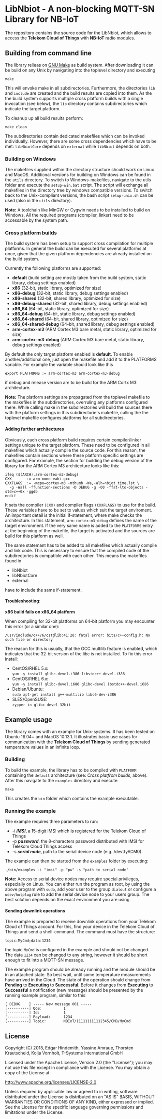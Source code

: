 # LibNbiot - A non-blocking MQTT-SN Library for NB-IoT

The repository contains the source code for the LibNbiot, which allows to access the
**Telekom Cloud of Things** with **NB-IoT** radio modules.

## Building from command line

The library relieas on [GNU Make](https://www.gnu.org/software/make/) as build system. After downloading it can
be build on any Unix by navigating into the toplevel directory and executing

    make

This will envoke make in all subdirectories. Furthermore, the directories `lib` and `include` are created
and the build results are copied into them. As the the build system supports multiple cross platform
builds with a single invocation (see below), the `lib` directory contains subdirectories which indicate the target
platform.

To cleanup up all build results perform:

    make clean

The subdirectories contain dedicated makefiles which can be invoked individually. However, there are
some cross dependencies which have to be met: `libNbiotCore` depends on `external` while `libNbiot` depends
on both.

### Building on Windows

The makefiles supplied within the directory structure should work on Linux and MacOS. Additional versions
for building on Windows can be found in the `utils` directory. To switch to Windows-makefiles, navigate to
the utils folder and execute the `setup-win.bat` script. The script will exchange all makefiles in the directory
tree by windows compatible versions. To switch back to the Unix-compliant versions, the bash script `setup-unix.sh`
can be used (also in the `utils` directory).

**Note:** A toolchain like MinGW or Cygwin needs to be installed to build on Windows. All the required programs
(compiler, linker) need to be accessable by the system path.

### Cross platform builds

The build system has been setup to support cross compilation for multiple platforms. In general
the build can be executed for several platforms at once, given that the given platform dependencies
are already installed on the build system.

Currently the following platforms are supported:

* **default** (build setting are mostly taken from the build system, static library, debug settings enabled)
* **x86** (32-bit, static library, optimized for size)
* **x86-debug** (32-bit, static library, debug settings enabled)
* **x86-shared** (32-bit, shared library, optimized for size)
* **x86-debug-shared** (32-bit, shared library, debug settings enabled)
* **x86_64** (64-bit, static library, optimized for size)
* **x86_64-debug** (64-bit, static library, debug settings enabled)
* **x86_64-shared** (64-bit, shared library, optimized for size)
* **x86_64-shared-debug** (64-bit, shared library, debug settings enabled)
* **arm-cortex-m3** (ARM Cortex M3 bare metal, static library, optimized for size)
* **arm-cortex-m3-debug** (ARM Cortex M3 bare metal, static library, debug settings enabled)

By default the only target platform enabled is **default**. To enable another/additional one, just open
the makefile and add it to the PLATFORMS variable. For example the variable should look like this

    export PLATFORMS := arm-cortex-m3 arm-cortex-m3-debug

if debug and release version are to be build for the ARM Cortx M3 architecture.

**Note:** The platform settings are propagated from the toplevel makefile to the makefiles in the
subdirectories, overruling any platforms configured there. While calling make in the subdirectories
will build the sources there with the platform settings in this subdirectorie's makefile, calling the
the toplevel makefile configures platforms for all subdirectories.

#### Adding further architectures

Obviously, each cross platform build requires certain compiler/linker settings unique to the target
platform. These need to be configured in all makefiles which actually compile the source code. For this
reason, the makefiles contain sections where these platform specific settings are configured. For example,
the section for building the debug version of the library for the ARM Cortex M3 architecture looks like this:

    ifeq ($(ARCH),arm-cortex-m3-debug)
    CXX       := arm-none-eabi-gcc
    CXXFLAGS  := -mcpu=cortex-m3 -mthumb -Wa,-alh=nbiot_time.lst \
      -g -Wall -ffunction-sections -D DEBUG -g -O0 -ffat-lto-objects -std=c++0x -ggdb
    endif

It sets the compiler `(CXX)` and compiler flags `(CXXFLAGS)` to use for the build. These variables have to
be set to values which suit the target enviroment. An important detail is the initial if-statement, where
make checks the architecture. In this statement, `arm-cortex-m3-debug` defines the name of the target
environment. If the very same name is added to the `PLATFORMS` entry at the beginning of the makefile, the
target is activated and the sources are build for this platform as well.

The same statemant has to be added to all makefiles which actually compile and link code. This is necessary
to ensure that the compiled code of the subdirectories is compatible with each other. This means the makefiles
found in

* libNbiot
* libNbiotCore
* external

have to include the same if-statement.

#### Troubleshooting:

**x86 build fails on x86_64 platform**

When compiling for 32-bit platforms on 64-bit platform you may encounter this error (or a similar one):  

    /usr/include/c++/6/cstdlib:41:28: fatal error: bits/c++config.h: No such file or directory`

The reason for this is usually, that the GCC multilib feature is enabled, which indicates that the
32-bit version of the libc is not installed. To fix this error install:

* CentOS/RHEL 5.x:  
`yum -y install glibc-devel.i386 libstdc++-devel.i386`  
* CentOS/RHEL 6.x:  
`yum -y install glibc-devel.i686 glibc-devel ibstdc++-devel.i686`  
* Debian/Ubuntu:  
`sudo apt-get install g++-multilib libc6-dev-i386`  
* SLES/OpenSUSE:  
`zypper in glibc-devel-32bit`  

## Example usage

The library comes with an example for Unix-systems. It has been tested on Ubuntu 16.04+ and MacOS 10.13.1. It
illustrates basic use cases for communication with the **Telekom Cloud of Things** by sending generated temperature
values in an infinite loop.

### Building

To build the example, the library has to be compiled with `PLATFORM` containing the `default` architecture (see:
*Cross platfrom builds*, above). After this navigate to the `examples` directory and execute:

    make

This creates the `bin` folder which contains the example executable.

### Running the example

The example requires three parameters to run:
* -i ***IMSI***, a 15-digit IMSI which is registered for the Telekom Cloud of Things
* -p ***password***, the 8-characters password distributed with IMSI for Telekom Cloud Things access
* -s ***serial node***, path to the serial device node (e.g. /devttyACM0).

The example can then be started from the `examples` folder by executing:

    ./bin/examples -i "imsi" -p "pw" -s "path to serial node"

**Note:** Access to serial device nodes may require special privileges, especially on Linux. You can
either run the program as root, by using the above program with `sudo`, add your user to the group `dialout`
or configure a `udev/hotplug` rule to add the serial device node to your users group. The best solution depends
on the exact environment you are using.

#### Sending downlink operations

The example is prepared to receive downlink operations from your Telekom Cloud of Things account. For this, find
your device in the Telekom Cloud of Things and send a shell-command. The command must have the structure:

    topic:MyCmd;data:1234

the topic `MyCmd` is configured in the example and should not be changed. The data `1234` can be changed to any string,
however it should be short enough to fit into a MQTT-SN message. 

The example program should be already running and the module should be in an attached state. So best wait, until some
temperature measurements have arrived in the Cloud. The state of the operation should change from **Pending** to
**Executing** to **Successful**. Before it changes from **Executing** to **Successful** a notification (new message)
should be presented by the running example program, similar to this:

    [ DEBUG    ] ----- New message 001 -----
    [----------] QoS:          1
    [----------] Id:           1
    [----------] Payload:      1234
    [----------] Topic:        NBIoT/111111111112345/CMD/MyCmd

## License

Copyright (C) 2018, Edgar Hindemith, Yassine Amraue, Thorsten Krautscheid, Kolja Vornholt, T-Systems International GmbH

Licensed under the Apache License, Version 2.0 (the "License");
you may not use this file except in compliance with the License.
You may obtain a copy of the License at

http://www.apache.org/licenses/LICENSE-2.0

Unless required by applicable law or agreed to in writing, software
distributed under the License is distributed on an "AS IS" BASIS,
WITHOUT WARRANTIES OR CONDITIONS OF ANY KIND, either expressed or implied.
See the License for the specific language governing permissions and
limitations under the License.
